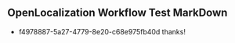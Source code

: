 ## OpenLocalization Workflow Test MarkDown
* f4978887-5a27-4779-8e20-c68e975fb40d thanks!

<!--HONumber=Jul16_HO5-->


